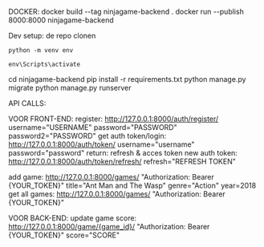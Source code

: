 DOCKER: docker build --tag ninjagame-backend . docker run --publish 8000:8000 ninjagame-backend

Dev setup:
de repo clonen
```
python -m venv env
```
```
env\Scripts\activate
```

cd ninjagame-backend
pip install -r requirements.txt
python manage.py migrate
python manage.py runserver

API CALLS:

VOOR FRONT-END:
register: http://127.0.0.1:8000/auth/register/ username="USERNAME" password="PASSWORD" password2="PASSWORD"
get auth token/login: http://127.0.0.1:8000/auth/token/ username="username" password="password"
	return: refresh & acces token
new auth token: http://127.0.0.1:8000/auth/token/refresh/ refresh="REFRESH TOKEN"

add game: http://127.0.0.1:8000/games/ "Authorization: Bearer {YOUR_TOKEN}" title="Ant Man and The Wasp" genre="Action" year=2018
get all games: http://127.0.0.1:8000/games/ "Authorization: Bearer {YOUR_TOKEN}"

VOOR BACK-END:
update game score: http://127.0.0.1:8000/game/{game_id}/ "Authorization: Bearer {YOUR_TOKEN}" score="SCORE"